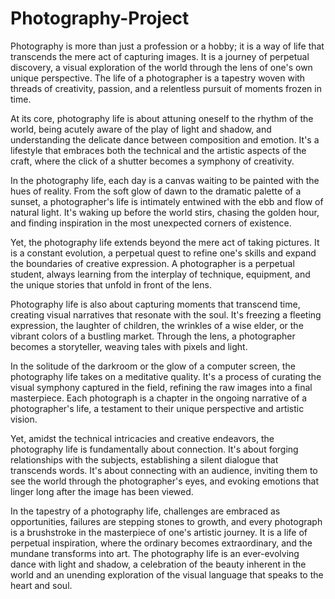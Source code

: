 # Photography-Project

Photography is more than just a profession or a hobby; it is a way of life that transcends the mere act of capturing images. It is a journey of perpetual discovery, a visual exploration of the world through the lens of one's own unique perspective. The life of a photographer is a tapestry woven with threads of creativity, passion, and a relentless pursuit of moments frozen in time.

At its core, photography life is about attuning oneself to the rhythm of the world, being acutely aware of the play of light and shadow, and understanding the delicate dance between composition and emotion. It's a lifestyle that embraces both the technical and the artistic aspects of the craft, where the click of a shutter becomes a symphony of creativity.

In the photography life, each day is a canvas waiting to be painted with the hues of reality. From the soft glow of dawn to the dramatic palette of a sunset, a photographer's life is intimately entwined with the ebb and flow of natural light. It's waking up before the world stirs, chasing the golden hour, and finding inspiration in the most unexpected corners of existence.

Yet, the photography life extends beyond the mere act of taking pictures. It is a constant evolution, a perpetual quest to refine one's skills and expand the boundaries of creative expression. A photographer is a perpetual student, always learning from the interplay of technique, equipment, and the unique stories that unfold in front of the lens.

Photography life is also about capturing moments that transcend time, creating visual narratives that resonate with the soul. It's freezing a fleeting expression, the laughter of children, the wrinkles of a wise elder, or the vibrant colors of a bustling market. Through the lens, a photographer becomes a storyteller, weaving tales with pixels and light.

In the solitude of the darkroom or the glow of a computer screen, the photography life takes on a meditative quality. It's a process of curating the visual symphony captured in the field, refining the raw images into a final masterpiece. Each photograph is a chapter in the ongoing narrative of a photographer's life, a testament to their unique perspective and artistic vision.

Yet, amidst the technical intricacies and creative endeavors, the photography life is fundamentally about connection. It's about forging relationships with the subjects, establishing a silent dialogue that transcends words. It's about connecting with an audience, inviting them to see the world through the photographer's eyes, and evoking emotions that linger long after the image has been viewed.

In the tapestry of a photography life, challenges are embraced as opportunities, failures are stepping stones to growth, and every photograph is a brushstroke in the masterpiece of one's artistic journey. It is a life of perpetual inspiration, where the ordinary becomes extraordinary, and the mundane transforms into art. The photography life is an ever-evolving dance with light and shadow, a celebration of the beauty inherent in the world and an unending exploration of the visual language that speaks to the heart and soul.
